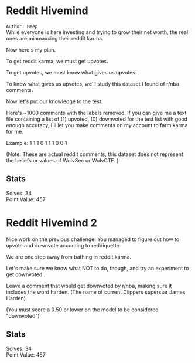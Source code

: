 # Reddit Hivemind

`Author: Meep`  
While everyone is here investing and trying to grow their net worth, the real ones are minmaxxing their reddit karma.  

Now here's my plan.  

To get reddit karma, we must get upvotes.  

To get upvotes, we must know what gives us upvotes.  

To know what gives us upvotes, we'll study this dataset I found of r/nba comments.  

Now let's put our knowledge to the test.  

Here's ~1000 comments with the labels removed. If you can give me a text file containing a list of (1) upvoted, (0) downvoted for the test list with good enough accuracy, I'll let you make comments on my account to farm karma for me.  

Example: 1 1 1 0 1 1 1 0 0 1  

(Note: These are actual reddit comments, this dataset does not represent the beliefs or values of WolvSec or WolvCTF. )  

## Stats

Solves: 34  
Point Value: 457  

# Reddit Hivemind 2

Nice work on the previous challenge! You managed to figure out how to upvote and downvote according to reddiquette  

We are one step away from bathing in reddit karma.  

Let's make sure we know what NOT to do, though, and try an experiment to get downvoted..  

Leave a comment that would get downvoted by r/nba, making sure it includes the word harden. (The name of current Clippers superstar James Harden)  

(You must score a 0.50 or lower on the model to be considered "downvoted")  

## Stats

Solves: 34  
Point Value: 457  
